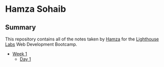 # Hamza Sohaib
## Summary 

This repository contains all of the notes taken by [Hamza](https://github.com/aka47coder) for the [Lighthouse Labs](https://www.lighthouselabs.ca/) Web Development Bootcamp.

* [Week 1](/Week_1)
  * [Day 1](/Week_1/Day_1)
